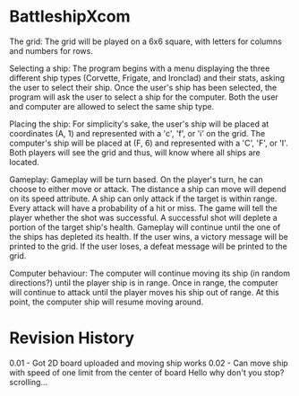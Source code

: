 # BattleshipXcom
The grid: The grid will be played on a 6x6 square, with letters for columns and numbers for rows. 

Selecting a ship: The program begins with a menu displaying the three different ship types (Corvette, Frigate, and Ironclad) and their stats, asking the user to select their ship. Once the user's ship has been selected, the program will ask the user to select a ship for the computer. Both the user and computer are allowed to select the same ship type. 

Placing the ship: For simplicity's sake, the user's ship will be placed at coordinates (A, 1) and represented with a 'c', 'f', or 'i' on the grid. The computer's ship will be placed at (F, 6) and represented with a 'C', 'F', or 'I'. Both players will see the grid and thus, will know where all ships are located. 

Gameplay: Gameplay will be turn based. On the player's turn, he can choose to either move or attack. The distance a ship can move will depend on its speed attribute. A ship can only attack if the target is within range. Every attack will have a probability of a hit or miss. The game will tell the player whether the shot was successful. A successful shot will deplete a portion of the target ship's health. Gameplay will continue until the one of the ships has depleted its health. If the user wins, a victory message will be printed to the grid. If the user loses, a defeat message will be printed to the grid. 

Computer behaviour: The computer will continue moving its ship (in random directions?) until the player ship is in range. Once in range, the computer will continue to attack until the player moves his ship out of range. At this point, the computer ship will resume moving around. 

# Revision History
0.01 - Got 2D board uploaded and moving ship works
0.02 - Can move ship with speed of one limit from the center of board
Hello why don't you stop? scrolling...


